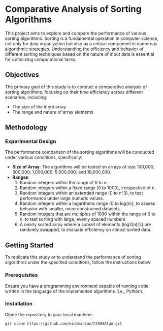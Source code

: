 # Comparative Analysis of Sorting Algorithms

This project aims to explore and compare the performance of various sorting algorithms. Sorting is a fundamental operation in computer science, not only for data organization but also as a critical component in numerous algorithmic strategies. Understanding the efficiency and behavior of different sorting techniques based on the nature of input data is essential for optimizing computational tasks.

## Objectives

The primary goal of this study is to conduct a comparative analysis of sorting algorithms, focusing on their time efficiency across different scenarios, including:
- The size of the input array
- The range and nature of array elements

## Methodology

### Experimental Design

The performance comparison of the sorting algorithms will be conducted under various conditions, specifically:

- **Size of Array**: The algorithms will be tested on arrays of size 100,000; 500,000; 1,000,000; 5,000,000; and 10,000,000.
- **Ranges**:
  1. Random integers within the range of 0 to n.
  2. Random integers within a fixed range (0 to 1000), irrespective of n.
  3. Random integers within an extended range (0 to n^3), to test performance under large numeric values.
  4. Random integers within a logarithmic range (0 to log(n)), to assess behavior with smaller, more constrained datasets.
  5. Random integers that are multiples of 1000 within the range of 0 to n, to test sorting with large, evenly spaced numbers.
  6. A nearly sorted array where a subset of elements (log2(n)/2) are randomly swapped, to evaluate efficiency on almost sorted data.

## Getting Started

To replicate this study or to understand the performance of sorting algorithms under the specified conditions, follow the instructions below:

### Prerequisites

Ensure you have a programming environment capable of running code written in the language of the implemented algorithms (i.e., Python).

### Installation

Clone the repository to your local machine:

```bash
git clone https://github.com/nidamariam/CS584Algo.git